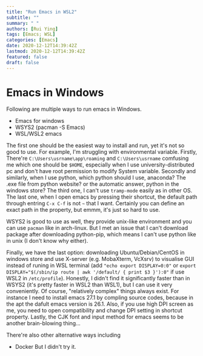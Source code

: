 ```yaml
---
title: "Run Emacs in WSL2"
subtitle: ""
summary: " "
authors: [Rui Ying]
tags: [Emacs; WSL]
categories: [Emacs]
date: 2020-12-12T14:39:42Z
lastmod: 2020-12-12T14:39:42Z
featured: false
draft: false
---
```

# Emacs in Windows
Following are multiple ways to run emacs in Windows.
- Emacs for windows
- WSYS2 (pacman -S Emacs)
- WSL/WSL2 emacs

The first one should be the easiest way to install and run, yet it's not so good to use. For example, I'm struggling with environmental variable. Firstly, There're `C:\Users\usrname\app\roaming` and `C:\Users\usrname`  comfusing me which one should be `$HOME`, especially when I use university-distributed pc and don't have root permission to modify System variable. Secondly and similarly, when I use python, which python should I use, anaconda? The .exe file from python website? or the automatic answer, python in the windows store? The third one, I can't use `tramp-mode` easily as in other OS. The last one, when I open emacs by pressing their shortcut, the default path through entring `C-x C-f` is not `~` that I want. Certainly you can define an exact path in the property, but emmm, it's just so hard to use.

WSYS2 is good to use as well, they provide unix-like environment and you can use `pacman` like in arch-linux. But I met an issue that I can't download package after downloading python-pip, which means I can't use python like in unix (I don't know why either).

Finally, we have the last option: downloading Ubuntu/Debian/CentOS in windows store and use X-server (e.g. MobaXterm, VcXsrv) to visualise GUI instead of runing in WSL terminal (add `"echo export DISPLAY=0:0"` or `export DISPLAY="$(/sbin/ip route | awk '/default/ { print $3 }'):0"` if use WSL2 in `/etc/profile`). Honestly, I didn't find it significantly faster than in WSYS2 (it's pretty faster in WSL2 than WSL1), but I can use it very conveniently. Of course, "relatively complex" things always exist. For instance I need to install emacs 27.1 by compling source codes, because in the apt the dafult emacs version is 26.1. Also, if you use high DPI screen as me, you need to open compatibility and change DPI setting in shortcut property. Lastly, the CJK font and input method for emacs seems to be another brain-blowing thing...

There're also other alternative ways including
- Docker
But I didn't try it.
